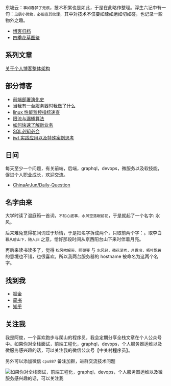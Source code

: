 东坡云：`事如春梦了无痕`，技术积累也是如此，于是在此略作整理。浮生六记中有一句：`见藐小微物，必细查其纹理`，其中对技术不仅要如琢如磨如切如磋，也记录一些物外之趣。

+ [博客归档](https://blog.zhequtao.com/post)
+ [四季花草图鉴](https://github.com/ChinaArJun/plant)

## 系列文章

[关于个人博客整体架构](https://blog.zhequtao.com/devops/blog/)
<!-- + [个人服务器运维指南](https://github.com/ChinaArJun/op-note)
+ [k8s与微服务实践](https://github.com/ChinaArJun/learn-k8s)
+ [使用 GraphQL 构建web应用](https://github.com/ChinaArJun/graphql-guide)
+ [全栈之路，日拱一卒](https://github.com/ChinaArJun/Daily-Question) -->

## 部分博客

<!-- + [各种架构图乱七八糟的图索引](https://github.com/ChinaArJun/graph) -->
+ [前端部署演化史](https://blog.zhequtao.com/op/deploy-fe)
+ [当我有一台服务器时我做了什么](https://blog.zhequtao.com/op/when-server)
+ [linux 性能监控指标速查](https://blog.zhequtao.com/op/linux-monitor)
+ [限流与漏桶算法](https://blog.zhequtao.com/post/rate-limit)
+ [如何快速了解新业务](https://blog.zhequtao.com/post/business-get-started)
+ [SQL必知必会](https://blog.zhequtao.com/post/sql-examples)
+ [jwt 实践应用以及特殊案例思考](https://blog.zhequtao.com/post/jwt-guide)

## 日问

每天至少一个问题，有关前端，后端，graphql，devops，微服务以及软技能，促进个人职业成长，欢迎交流。

+ [ChinaArJun/Daily-Question](https://github.com/ChinaArJun/Daily-Question)

## 名字由来

大学时读了温庭筠一首词，`不知心底事，水风空落眼前花`，于是就起了一个名字: 水风。

后来难免觉得花间词过于矫情，于是把名字拆成两个，只取前两个字：。取李白 `暮从碧山下，随人归` 之意，恰好那段时间从京西阳台山下来时伴着月亮。

再后来读书读多了，觉得 `松风吹解带，照弹琴` 与 `水风轻，蘋花渐老，月露冷，梧叶飘黄` 的意境也不错，也很喜欢。所以我两台服务器的 hostname 被命名为这两个名字。

## 找到我

+ [掘金](https://juejin.im/user/56a34361816dfa005925a654)
+ [简书](https://www.jianshu.com/u/f014acb0b697)
+ [知乎](https://www.zhihu.com/people/ChinaArJun/activities)


## 关注我

我是阿俊，一个喜欢跑步与爬山的程序员，我会定期分享全栈文章在个人公众号中。如果你对全栈面试，前端工程化，graphql，devops，个人服务器运维以及微服务感兴趣的话，可以关注我的微信公众号【中关村程序员】。

另外可以添加微信 `cpu887` 备注加群，进群交流技术问题

![如果你对全栈面试，前端工程化，graphql，devops，个人服务器运维以及微服务感兴趣的话，可以关注我](https://blog.zhequtao.com/qrcode.jpg)


